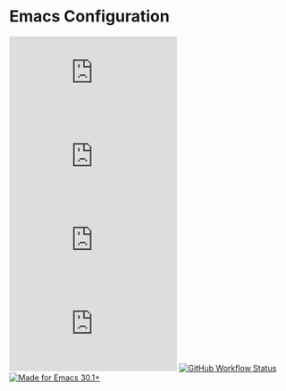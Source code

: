 # Emacs Configuration

[![Releases](https://img.shields.io/github/v/release/xuchengpeng/.emacs.d?style=flat-square)](https://github.com/xuchengpeng/.emacs.d/releases/latest)
[![Last commit](https://img.shields.io/github/last-commit/xuchengpeng/.emacs.d?style=flat-square)](https://github.com/xuchengpeng/.emacs.d/pulse)
[![License](https://img.shields.io/github/license/xuchengpeng/.emacs.d?style=flat-square)](https://github.com/xuchengpeng/.emacs.d/blob/main/LICENSE)
[![Repo size](https://img.shields.io/github/repo-size/xuchengpeng/.emacs.d?style=flat-square)](https://github.com/xuchengpeng/.emacs.d)
[![GitHub Workflow Status](https://img.shields.io/github/actions/workflow/status/xuchengpeng/.emacs.d/ci.yml?style=flat-square)](https://github.com/xuchengpeng/.emacs.d/actions)
[![Made for Emacs 30.1+](https://img.shields.io/badge/Made_for-Emacs_30.1+-blueviolet.svg?style=flat-square)](https://www.gnu.org/software/emacs/)
